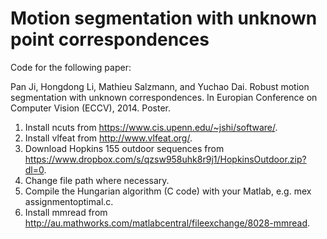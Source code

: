 # Motion segmentation with unknown point correspondences

Code for the following paper:

Pan Ji, Hongdong Li, Mathieu Salzmann, and Yuchao Dai. Robust motion segmentation with unknown correspondences. In Europian Conference on Computer Vision (ECCV), 2014. Poster.



1. Install ncuts from https://www.cis.upenn.edu/~jshi/software/.
2. Install vlfeat from http://www.vlfeat.org/.
3. Download Hopkins 155 outdoor sequences from https://www.dropbox.com/s/qzsw958uhk8r9j1/HopkinsOutdoor.zip?dl=0.
4. Change file path where necessary.
5. Compile the Hungarian algorithm (C code) with your Matlab, e.g. mex assignmentoptimal.c.
6. Install mmread from http://au.mathworks.com/matlabcentral/fileexchange/8028-mmread.
